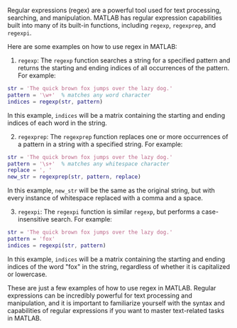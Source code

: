 Regular expressions (regex) are a powerful tool used for text processing, searching, and manipulation. MATLAB has regular expression capabilities built into many of its built-in functions, including `regexp`, `regexprep`, and `regexpi`. 

Here are some examples on how to use regex in MATLAB:

1. `regexp`: The `regexp` function searches a string for a specified pattern and returns the starting and ending indices of all occurrences of the pattern. For example:

```matlab
str = 'The quick brown fox jumps over the lazy dog.'
pattern = '\w+'  % matches any word character
indices = regexp(str, pattern)
```
In this example, `indices` will be a matrix containing the starting and ending indices of each word in the string.

2. `regexprep`: The `regexprep` function replaces one or more occurrences of a pattern in a string with a specified string. For example:

```matlab
str = 'The quick brown fox jumps over the lazy dog.'
pattern = '\s+'  % matches any whitespace character
replace = ', '
new_str = regexprep(str, pattern, replace)
```

In this example, `new_str` will be the same as the original string, but with every instance of whitespace replaced with a comma and a space.

3. `regexpi`: The `regexpi` function is similar `regexp`, but performs a case-insensitive search. For example:

```matlab
str = 'The quick brown fox jumps over the lazy dog.'
pattern = 'fox'
indices = regexpi(str, pattern)
```

In this example, `indices` will be a matrix containing the starting and ending indices of the word "fox" in the string, regardless of whether it is capitalized or lowercase.

These are just a few examples of how to use regex in MATLAB. Regular expressions can be incredibly powerful for text processing and manipulation, and it is important to familiarize yourself with the syntax and capabilities of regular expressions if you want to master text-related tasks in MATLAB.